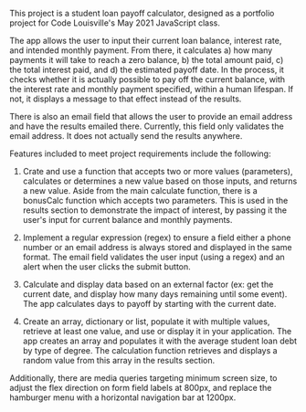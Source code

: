 This project is a student loan payoff calculator, designed as a portfolio project for Code Louisville's May 2021 JavaScript class.

The app allows the user to input their current loan balance, interest rate, and intended monthly payment. From there, it calculates a) how many payments it will take to reach a zero balance, b) the total amount paid, c) the total interest paid, and d) the estimated payoff date. In the process, it checks whether it is actually possible to pay off the current balance, with the interest rate and monthly payment specified, within a human lifespan. If not, it displays a message to that effect instead of the results.

There is also an email field that allows the user to provide an email address and have the results emailed there. Currently, this field only validates the email address. It does not actually send the results anywhere.

Features included to meet project requirements include the following:

1. Crate and use a function that accepts two or more values (parameters), calculates or determines a new value based on those inputs, and returns a new value. Aside from the main calculate function, there is a bonusCalc function which accepts two parameters. This is used in the results section to demonstrate the impact of interest, by passing it the user's input for current balance and monthly payments.

2. Implement a regular expression (regex) to ensure a field either a phone number or an email address is always stored and displayed in the same format. The email field validates the user input (using a regex) and an alert when the user clicks the submit button.

3. Calculate and display data based on an external factor (ex: get the current date, and display how many days remaining until some event). The app calculates days to payoff by starting with the current date.

4. Create an array, dictionary or list, populate it with multiple values, retrieve at least one value, and use or display it in your application. The app creates an array and populates it with the average student loan debt by type of degree. The calculation function retrieves and displays a random value from this array in the results section.

Additionally, there are media queries targeting minimum screen size, to adjust the flex direction on form field labels at 800px, and replace the hamburger menu with a horizontal navigation bar at 1200px.